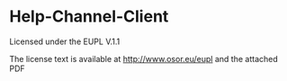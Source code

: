# Help-Channel-Client
Licensed under the EUPL V.1.1

The license text is available at http://www.osor.eu/eupl and the attached PDF
